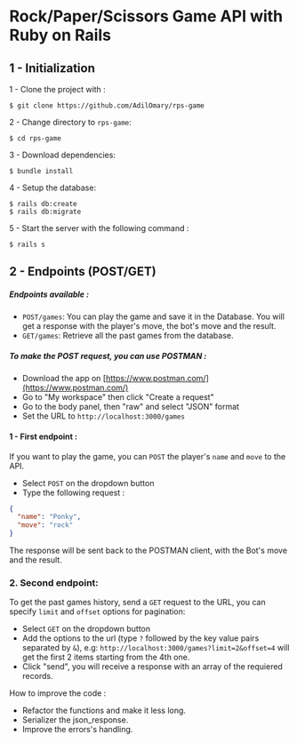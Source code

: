 # Rock/Paper/Scissors Game API with Ruby on Rails

## 1 - Initialization

1 - Clone the project with :
```
$ git clone https://github.com/AdilOmary/rps-game
```
2 - Change directory to `rps-game`:
```
$ cd rps-game
```
3 - Download dependencies:

```
$ bundle install
```

4 - Setup the database:
```
$ rails db:create
$ rails db:migrate
```

5 - Start the server with the following command :
```
$ rails s
```
## 2 - Endpoints (POST/GET)

##### Endpoints available :
- `POST/games`: You can play the game and save it in the Database. You will get a response with the player's move, the bot's move and the result.
- `GET/games`: Retrieve all the past games from the database.


##### To make the POST request, you can use POSTMAN :
 - Download the app on [https://www.postman.com/](https://www.postman.com/)
 - Go to "My workspace" then click "Create a request"
 - Go to the body panel, then "raw" and select "JSON" format
 - Set the URL to `http://localhost:3000/games`

#### 1 - First endpoint :

If you want to play the game, you can `POST` the player's `name` and `move` to the API.
- Select `POST` on the dropdown button
- Type the following request :

```json
{
  "name": "Ponky",
  "move": "rock"
}
```

The response will be sent back to the POSTMAN client, with the Bot's move and the result.

### 2. Second endpoint:

To get the past games history, send a `GET` request to the URL, you can specify `limit` and `offset` options for pagination:
- Select `GET` on the dropdown button
- Add the options to the url (type `?` followed by the key value pairs separated by `&`), e.g: `http://localhost:3000/games?limit=2&offset=4` will get the first 2 items starting from the 4th one.
- Click "send", you will receive a response with an array of the requiered records.


How to improve the code :
- Refactor the functions and make it less long.
- Serializer the json_response.
- Improve the errors's handling.
